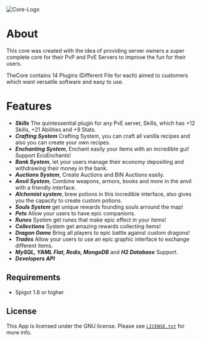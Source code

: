 ![Core-Logo](https://i.imgur.com/OOhzVG5.png)

# About
This core was created with the idea of providing server owners a super complete core
for their PvP and PvE Servers to improve the fun for their users.

TheCore contains 14 Plugins (Different File for each)
aimed to customers which want versatile software and easy to use.

# Features
* ***Skills*** The quintessential plugin for any PvE server, Skills, which has +12 Skills, +21 Abilities and +9 Stats.
* ***Crafting System*** Crafting System, you can craft all vanilla recipes and also you can create your own recipes.
* ***Enchanting System***, Enchant easily your items with an incredible gui! Support EcoEnchants!
* ***Bank System***, let your users manage their economy depositing and withdrawing their money in the bank.
* ***Auctions System***, Create Auctions and BIN Auctions easily.
* ***Anvil System***, Combine weapons, armors, books and more in the anvil with a friendly interface.
* ***Alchemist system***, brew potions in this incredible interface, also gives you the capacity to create custom potions.
* ***Souls System*** get unique rewards founding souls arround the map!
* ***Pets*** Allow your users to have epic companions.
* ***Runes*** System get runes that make epic effect in your items!
* ***Collections*** System get amazing rewards collecting items!
* ***Dragon Game*** Bring all players to epic battle against custom dragons!
* ***Trades*** Allow your users to use an epic graphic interface to exchange different items.
* ***MySQL, YAML Flat, Redis, MongoDB*** and ***H2 Database*** Support.
* ***Developers API***

## Requirements
* Spigot 1.8 or higher

## License
This App is licensed under the GNU license. Please see [`LICENSE.txt`](https://github.com/r3back/the-core/blob/master/LICENSE.txt) for more info.